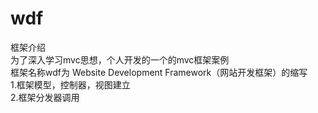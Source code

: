# wdf
框架介绍<br/>
为了深入学习mvc思想，个人开发的一个的mvc框架案例<br/>
框架名称wdf为 Website Development Framework（网站开发框架）的缩写<br/>
1.框架模型，控制器，视图建立<br/>
2.框架分发器调用<br/>
